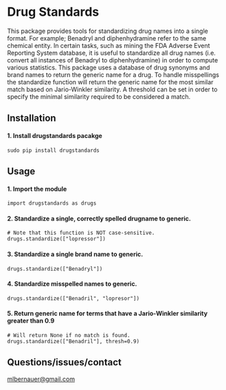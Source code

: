 # Drug Standards
 This package provides tools for standardizing drug names into a single format.  For example; Benadryl and diphenhydramine refer to the same chemical entity. In certain tasks, such as mining the FDA Adverse Event Reporting System database, it is useful to standardize all drug names (i.e. convert all instances of Benadryl to diphenhydramine) in order to compute various statistics. This package uses a database of drug synonyms and brand names to return the generic name for a drug. To handle misspellings the standardize function will return the generic name for the most similar match based on Jario-Winkler similarity. A threshold can be set in order to specify the minimal similarity required to be considered a match.

## Installation

#### 1. Install drugstandards pacakge

`sudo pip install drugstandards`

## Usage
#### 1. Import the module

`import drugstandards as drugs`

#### 2. Standardize a single, correctly spelled drugname to generic.
```
# Note that this function is NOT case-sensitive.
drugs.standardize(["lopressor"])
```
#### 3. Standardize a single brand name to generic.
```
drugs.standardize(["Benadryl"])
```

#### 4. Standardize misspelled names to generic.
`drugs.standardize(["Benadril", "lopresor"])`

#### 5. Return generic name for terms that have a Jario-Winkler similarity greater than 0.9
```
# Will return None if no match is found.
drugs.standardize(["Benadril"], thresh=0.9)
```

## Questions/issues/contact
mlbernauer@gmail.com
